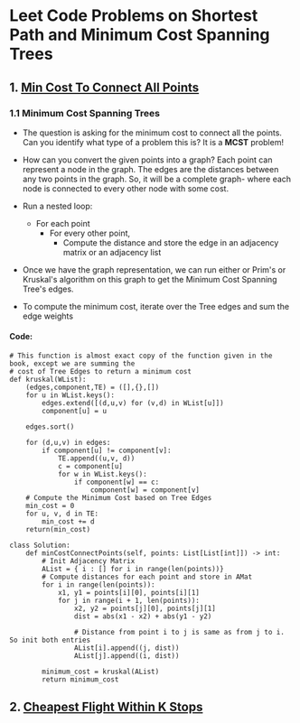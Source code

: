 # Leet Code Problems on Shortest Path and Minimum Cost Spanning Trees

## 1. [Min Cost To Connect All Points](https://leetcode.com/problems/min-cost-to-connect-all-points/description/)

### 1.1 Minimum Cost Spanning Trees

- The question is asking for the minimum cost to connect all the points. Can you identify what type of a problem this is? It is a **MCST** problem!
- How can you convert the given points into a graph? Each point can represent a node in the graph. The edges are the distances between any two points in the graph. So, it will be a complete graph- where each node is connected to every other node with some cost.
- Run a nested loop:
    - For each point
        - For every other point, 
            - Compute the distance and store the edge in an adjacency matrix or an adjacency list

- Once we have the graph representation, we can run either or Prim's or Kruskal's algorithm on this graph to get the Minimum Cost Spanning Tree's edges. 
- To compute the minimum cost, iterate over the Tree edges and sum the edge weights

#### Code:
```
# This function is almost exact copy of the function given in the book, except we are summing the 
# cost of Tree Edges to return a minimum cost
def kruskal(WList):
    (edges,component,TE) = ([],{},[])
    for u in WList.keys():
        edges.extend([(d,u,v) for (v,d) in WList[u]])
        component[u] = u
    
    edges.sort()
   
    for (d,u,v) in edges:
        if component[u] != component[v]:
            TE.append((u,v, d))
            c = component[u]
            for w in WList.keys():
                if component[w] == c:
                    component[w] = component[v]
    # Compute the Minimum Cost based on Tree Edges
    min_cost = 0
    for u, v, d in TE:
        min_cost += d
    return(min_cost)

class Solution:
    def minCostConnectPoints(self, points: List[List[int]]) -> int:
        # Init Adjacency Matrix
        AList = { i : [] for i in range(len(points))}
        # Compute distances for each point and store in AMat
        for i in range(len(points)):
            x1, y1 = points[i][0], points[i][1]
            for j in range(i + 1, len(points)):
                x2, y2 = points[j][0], points[j][1]
                dist = abs(x1 - x2) + abs(y1 - y2)
                
                # Distance from point i to j is same as from j to i. So init both entries
                AList[i].append((j, dist))
                AList[j].append((i, dist))
        
        minimum_cost = kruskal(AList)
        return minimum_cost
```



## 2. [Cheapest Flight Within K Stops](https://leetcode.com/problems/cheapest-flights-within-k-stops/description/)